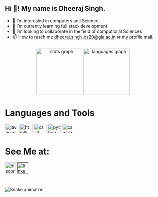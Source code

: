 # <h2 align="left">Hi 👋! My name is Dheeraj Singh.</h2>
- 👀 I’m interested in computers and Science
- 🌱 I’m currently learning full stack development
- 💞️ I’m looking to collaborate in the field of computional Sciences
- 📫 How to reach me dheeraj.singh_cs20@gla.ac.in or my profile mail.

###

<div align="center">
  <img src="https://github-readme-stats.vercel.app/api?hide_title=false&hide_rank=false&show_icons=true&include_all_commits=true&count_private=true&disable_animations=false&theme=dracula&locale=en&hide_border=false&username=Dheerajsingh002" height="150" alt="stats graph"  />
  <img src="https://github-readme-stats.vercel.app/api/top-langs?locale=en&hide_title=false&layout=compact&card_width=320&langs_count=5&theme=dracula&hide_border=false&username=Dheerajsingh002" height="150" alt="languages graph"  />
</div>

###



###
# Languages and Tools

<div align="left">
  <img src="https://cdn.jsdelivr.net/gh/devicons/devicon/icons/javascript/javascript-original.svg" height="30" width="42" alt="javascript logo"  />
  <img src="https://cdn.jsdelivr.net/gh/devicons/devicon/icons/html5/html5-original.svg" height="30" width="42" alt="html5 logo"  />
  <img src="https://cdn.jsdelivr.net/gh/devicons/devicon/icons/css3/css3-original.svg" height="30" width="42" alt="css3 logo"  />
  <img src="https://cdn.jsdelivr.net/gh/devicons/devicon/icons/python/python-original.svg" height="30" width="42" alt="python logo"  />
  <img src="https://cdn.jsdelivr.net/gh/devicons/devicon/icons/csharp/csharp-original.svg" height="30" width="42" alt="csharp logo"  />
</div>

###
# See Me at:
<div align="left">
  <img src="https://img.shields.io/static/v1?message=Discord&logo=discord&label=&color=7289DA&logoColor=white&labelColor=&style=for-the-badge" height="35" alt="discord logo" target="https://www.linkedin.com/signup/cold-join?session_redirect=https%3A%2F%2Fwww%2Elinkedin%2Ecom%2Fposts%2Fdheeraj-singh-8764a0222_python3-basics-activity-6920281796848857088-k2gu&trk=public_profile_share_view  />
  <img src="https://img.shields.io/static/v1?message=Gmail&logo=gmail&label=&color=D14836&logoColor=white&labelColor=&style=for-the-badge" height="35" alt="gmail logo"  />
  <a href=""https://drive.google.com/file/d/1GK1eBEnoZ5z6xH2bOAGw9WecyieYgyEU/view?usp=sharing"><img src="https://img.shields.io/static/v1?message=LinkedIn&logo=linkedin&label=&color=0077B5&logoColor=white&labelColor=&style=for-the-badge" height="35" alt="linkedin logo"  /></a>
</div>

###

<br clear="both">

<img href="https://raw.githubusercontent.com/maurodesouza/maurodesouza/blob/output/snake.svg" alt="Snake animation" />

###

<!---
Dheerajsingh002/Dheerajsingh002 is a ✨ special ✨ repository because its `README.md` (this file) appears on your GitHub profile.
You can click the Preview link to take a look at your changes.
--->
